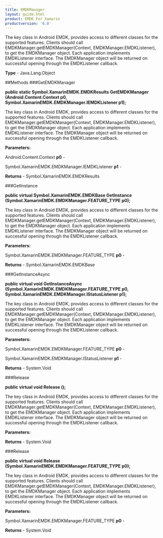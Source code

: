 ```yaml
---
title: EMDKManager
layout: guide.html
product: EMDK For Xamarin 
productversion: '6.0' 
---
```

The key class in Android EMDK, provides access to different classes for the supported features. Clients should call EMDKManager.getEMDKManager(Context, EMDKManager.EMDKListener), to get the EMDKManager object. Each application implements EMDKListener interface. The EMDKManager object will be returned on successful opening through the EMDKListener callback.

**Type** - Java.Lang.Object

##Methods
###GetEMDKManager

**public static Symbol.XamarinEMDK.EMDKResults GetEMDKManager (Android.Content.Context p0, Symbol.XamarinEMDK.EMDKManager.IEMDKListener p1);**

The key class in Android EMDK, provides access to different classes for the supported features. Clients should call EMDKManager.getEMDKManager(Context, EMDKManager.EMDKListener), to get the EMDKManager object. Each application implements EMDKListener interface. The EMDKManager object will be returned on successful opening through the EMDKListener callback.

**Parameters:**

Android.Content.Context **p0**  - 
        

Symbol.XamarinEMDK.EMDKManager.IEMDKListener **p1**  - 
        

**Returns** - Symbol.XamarinEMDK.EMDKResults

###GetInstance

**public virtual Symbol.XamarinEMDK.EMDKBase GetInstance (Symbol.XamarinEMDK.EMDKManager.FEATURE_TYPE p0);**

The key class in Android EMDK, provides access to different classes for the supported features. Clients should call EMDKManager.getEMDKManager(Context, EMDKManager.EMDKListener), to get the EMDKManager object. Each application implements EMDKListener interface. The EMDKManager object will be returned on successful opening through the EMDKListener callback.

**Parameters:**

Symbol.XamarinEMDK.EMDKManager.FEATURE_TYPE **p0**  - 
        

**Returns** - Symbol.XamarinEMDK.EMDKBase

###GetInstanceAsync

**public virtual void GetInstanceAsync (Symbol.XamarinEMDK.EMDKManager.FEATURE_TYPE p0, Symbol.XamarinEMDK.EMDKManager.IStatusListener p1);**

The key class in Android EMDK, provides access to different classes for the supported features. Clients should call EMDKManager.getEMDKManager(Context, EMDKManager.EMDKListener), to get the EMDKManager object. Each application implements EMDKListener interface. The EMDKManager object will be returned on successful opening through the EMDKListener callback.

**Parameters:**

Symbol.XamarinEMDK.EMDKManager.FEATURE_TYPE **p0**  - 
        

Symbol.XamarinEMDK.EMDKManager.IStatusListener **p1**  - 
        

**Returns** - System.Void

###Release

**public virtual void Release ();**

The key class in Android EMDK, provides access to different classes for the supported features. Clients should call EMDKManager.getEMDKManager(Context, EMDKManager.EMDKListener), to get the EMDKManager object. Each application implements EMDKListener interface. The EMDKManager object will be returned on successful opening through the EMDKListener callback.

**Parameters:**

**Returns** - System.Void

###Release

**public virtual void Release (Symbol.XamarinEMDK.EMDKManager.FEATURE_TYPE p0);**

The key class in Android EMDK, provides access to different classes for the supported features. Clients should call EMDKManager.getEMDKManager(Context, EMDKManager.EMDKListener), to get the EMDKManager object. Each application implements EMDKListener interface. The EMDKManager object will be returned on successful opening through the EMDKListener callback.

**Parameters:**

Symbol.XamarinEMDK.EMDKManager.FEATURE_TYPE **p0**  - 
        

**Returns** - System.Void

